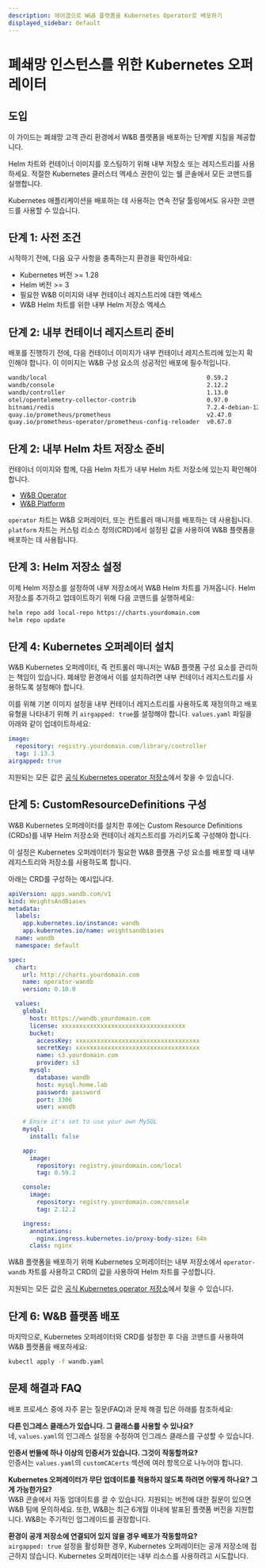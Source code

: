 ```yaml
---
description: 에어갭으로 W&B 플랫폼을 Kubernetes Operator로 배포하기
displayed_sidebar: default
---
```


# 폐쇄망 인스턴스를 위한 Kubernetes 오퍼레이터

## 도입

이 가이드는 폐쇄망 고객 관리 환경에서 W&B 플랫폼을 배포하는 단계별 지침을 제공합니다.

Helm 차트와 컨테이너 이미지를 호스팅하기 위해 내부 저장소 또는 레지스트리를 사용하세요. 적절한 Kubernetes 클러스터 엑세스 권한이 있는 쉘 콘솔에서 모든 코맨드를 실행합니다.

Kubernetes 애플리케이션을 배포하는 데 사용하는 연속 전달 툴링에서도 유사한 코맨드를 사용할 수 있습니다.

## 단계 1: 사전 조건

시작하기 전에, 다음 요구 사항을 충족하는지 환경을 확인하세요:

- Kubernetes 버전 >= 1.28
- Helm 버전 >= 3
- 필요한 W&B 이미지와 내부 컨테이너 레지스트리에 대한 엑세스
- W&B Helm 차트를 위한 내부 Helm 저장소 엑세스

## 단계 2: 내부 컨테이너 레지스트리 준비

배포를 진행하기 전에, 다음 컨테이너 이미지가 내부 컨테이너 레지스트리에 있는지 확인해야 합니다.
이 이미지는 W&B 구성 요소의 성공적인 배포에 필수적입니다.

```bash
wandb/local                                             0.59.2
wandb/console                                           2.12.2
wandb/controller                                        1.13.0
otel/opentelemetry-collector-contrib                    0.97.0
bitnami/redis                                           7.2.4-debian-12-r9
quay.io/prometheus/prometheus                           v2.47.0
quay.io/prometheus-operator/prometheus-config-reloader  v0.67.0
```

## 단계 2: 내부 Helm 차트 저장소 준비

컨테이너 이미지와 함께, 다음 Helm 차트가 내부 Helm 차트 저장소에 있는지 확인해야 합니다.

- [W&B Operator](https://github.com/wandb/helm-charts/tree/main/charts/operator)
- [W&B Platform](https://github.com/wandb/helm-charts/tree/main/charts/operator-wandb)

`operator` 차트는 W&B 오퍼레이터, 또는 컨트롤러 매니저를 배포하는 데 사용됩니다. `platform` 차트는 커스텀 리소스 정의(CRD)에서 설정된 값을 사용하여 W&B 플랫폼을 배포하는 데 사용됩니다.

## 단계 3: Helm 저장소 설정

이제 Helm 저장소를 설정하여 내부 저장소에서 W&B Helm 차트를 가져옵니다. Helm 저장소를 추가하고 업데이트하기 위해 다음 코맨드를 실행하세요:

```bash
helm repo add local-repo https://charts.yourdomain.com
helm repo update
```

## 단계 4: Kubernetes 오퍼레이터 설치

W&B Kubernetes 오퍼레이터, 즉 컨트롤러 매니저는 W&B 플랫폼 구성 요소를 관리하는 책임이 있습니다. 폐쇄망 환경에서 이를 설치하려면 내부 컨테이너 레지스트리를 사용하도록 설정해야 합니다.

이를 위해 기본 이미지 설정을 내부 컨테이너 레지스트리를 사용하도록 재정의하고 배포 유형을 나타내기 위해 키 `airgapped: true`를 설정해야 합니다. `values.yaml` 파일을 아래와 같이 업데이트하세요:

```yaml
image:
  repository: registry.yourdomain.com/library/controller
  tag: 1.13.3
airgapped: true
```

지원되는 모든 값은 [공식 Kubernetes operator 저장소](https://github.com/wandb/helm-charts/blob/main/charts/operator/values.yaml)에서 찾을 수 있습니다.

## 단계 5: CustomResourceDefinitions 구성

W&B Kubernetes 오퍼레이터를 설치한 후에는 Custom Resource Definitions (CRDs)를 내부 Helm 저장소와 컨테이너 레지스트리를 가리키도록 구성해야 합니다.

이 설정은 Kubernetes 오퍼레이터가 필요한 W&B 플랫폼 구성 요소를 배포할 때 내부 레지스트리와 저장소를 사용하도록 합니다.

아래는 CRD를 구성하는 예시입니다.

```yaml
apiVersion: apps.wandb.com/v1
kind: WeightsAndBiases
metadata:
  labels:
    app.kubernetes.io/instance: wandb
    app.kubernetes.io/name: weightsandbiases
  name: wandb
  namespace: default

spec:
  chart:
    url: http://charts.yourdomain.com
    name: operator-wandb
    version: 0.18.0

  values:
    global:
      host: https://wandb.yourdomain.com
      license: xxxxxxxxxxxxxxxxxxxxxxxxxxxxxxxxxxx
      bucket:
        accessKey: xxxxxxxxxxxxxxxxxxxxxxxxxxxxxxxxxxx
        secretKey: xxxxxxxxxxxxxxxxxxxxxxxxxxxxxxxxxxx
        name: s3.yourdomain.com
        provider: s3
      mysql:
        database: wandb
        host: mysql.home.lab
        password: password
        port: 3306
        user: wandb
    
    # Ensre it's set to use your own MySQL
    mysql:
      install: false

    app:
      image:
        repository: registry.yourdomain.com/local
        tag: 0.59.2

    console:
      image:
        repository: registry.yourdomain.com/console
        tag: 2.12.2

    ingress:
      annotations:
        nginx.ingress.kubernetes.io/proxy-body-size: 64m
      class: nginx
```

W&B 플랫폼을 배포하기 위해 Kubernetes 오퍼레이터는 내부 저장소에서 `operator-wandb` 차트를 사용하고 CRD의 값을 사용하여 Helm 차트를 구성합니다.

지원되는 모든 값은 [공식 Kubernetes operator 저장소](https://github.com/wandb/helm-charts/blob/main/charts/operator/values.yaml)에서 찾을 수 있습니다.

## 단계 6: W&B 플랫폼 배포

마지막으로, Kubernetes 오퍼레이터와 CRD를 설정한 후 다음 코맨드를 사용하여 W&B 플랫폼을 배포하세요:

```bash
kubectl apply -f wandb.yaml
```

## 문제 해결과 FAQ

배포 프로세스 중에 자주 묻는 질문(FAQ)과 문제 해결 팁은 아래를 참조하세요:

**다른 인그레스 클래스가 있습니다. 그 클래스를 사용할 수 있나요?**  
네, `values.yaml`의 인그레스 설정을 수정하여 인그레스 클래스를 구성할 수 있습니다.

**인증서 번들에 하나 이상의 인증서가 있습니다. 그것이 작동할까요?**  
인증서는 `values.yaml`의 `customCACerts` 섹션에 여러 항목으로 나누어야 합니다.

**Kubernetes 오퍼레이터가 무단 업데이트를 적용하지 않도록 하려면 어떻게 하나요? 그게 가능한가요?**  
W&B 콘솔에서 자동 업데이트를 끌 수 있습니다. 지원되는 버전에 대한 질문이 있으면 W&B 팀에 문의하세요. 또한, W&B는 최근 6개월 이내에 발표된 플랫폼 버전을 지원합니다. W&B는 주기적인 업그레이드를 권장합니다.

**환경이 공개 저장소에 연결되어 있지 않을 경우 배포가 작동할까요?**  
`airgapped: true` 설정을 활성화한 경우, Kubernetes 오퍼레이터는 공개 저장소에 접근하지 않습니다. Kubernetes 오퍼레이터는 내부 리소스를 사용하려고 시도합니다.